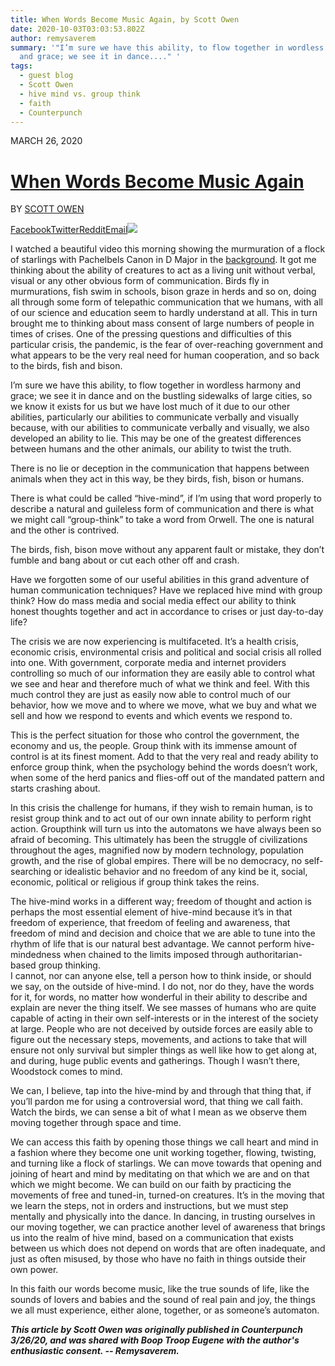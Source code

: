 ```yaml
---
title: When Words Become Music Again, by Scott Owen
date: 2020-10-03T03:03:53.802Z
author: remysaverem
summary: '"I’m sure we have this ability, to flow together in wordless harmony
  and grace; we see it in dance...." '
tags:
  - guest blog
  - Scott Owen
  - hive mind vs. group think
  - faith
  - Counterpunch
---
```

<!--StartFragment-->

MARCH 26, 2020

# [When Words Become Music Again](https://www.counterpunch.org/2020/03/26/when-words-become-music-again/)

BY [SCOTT OWEN](https://www.counterpunch.org/author/scowen3912/)

[Facebook](https://www.counterpunch.org/#facebook)[Twitter](https://www.counterpunch.org/#twitter)[Reddit](https://www.counterpunch.org/#reddit)[Email](https://www.counterpunch.org/#email)[![](https://www.counterpunch.org/wp-content/dropzone/2017/09/atoa-print-icon.png)](https://www.counterpunch.org/2020/03/26/when-words-become-music-again/print/ "Print This Post")

I watched a beautiful video this morning showing the murmuration of a flock of starlings with Pachelbels Canon in D Major in the [background](applewebdata://084054A6-0A71-43A9-9BB2-925A57DD2B31/Words%20into%20music%20copy.docx). It got me thinking about the ability of creatures to act as a living unit without verbal, visual or any other obvious form of communication. Birds fly in murmurations, fish swim in schools, bison graze in herds and so on, doing all through some form of telepathic communication that we humans, with all of our science and education seem to hardly understand at all. This in turn brought me to thinking about mass consent of large numbers of people in times of crises. One of the pressing questions and difficulties of this particular crisis, the pandemic, is the fear of over-reaching government and what appears to be the very real need for human cooperation, and so back to the birds, fish and bison.

I’m sure we have this ability, to flow together in wordless harmony and grace; we see it in dance and on the bustling sidewalks of large cities, so we know it exists for us but we have lost much of it due to our other abilities, particularly our abilities to communicate verbally and visually because, with our abilities to communicate verbally and visually, we also developed an ability to lie. This may be one of the greatest differences between humans and the other animals, our ability to twist the truth.

There is no lie or deception in the communication that happens between animals when they act in this way, be they birds, fish, bison or humans.

There is what could be called “hive-mind”, if I’m using that word properly to describe a natural and guileless form of communication and there is what we might call “group-think” to take a word from Orwell. The one is natural and the other is contrived.

The birds, fish, bison move without any apparent fault or mistake, they don’t fumble and bang about or cut each other off and crash.

Have we forgotten some of our useful abilities in this grand adventure of human communication techniques? Have we replaced hive mind with group think? How do mass media and social media effect our ability to think honest thoughts together and act in accordance to crises or just day-to-day life?

The crisis we are now experiencing is multifaceted. It’s a health crisis, economic crisis, environmental crisis and political and social crisis all rolled into one. With government, corporate media and internet providers controlling so much of our information they are easily able to control what we see and hear and therefore much of what we think and feel. With this much control they are just as easily now able to control much of our behavior, how we move and to where we move, what we buy and what we sell and how we respond to events and which events we respond to.

This is the perfect situation for those who control the government, the economy and us, the people. Group think with its immense amount of control is at its finest moment. Add to that the very real and ready ability to enforce group think, when the psychology behind the words doesn’t work, when some of the herd panics and flies-off out of the mandated pattern and starts crashing about.

In this crisis the challenge for humans, if they wish to remain human, is to resist group think and to act out of our own innate ability to perform right action. Groupthink will turn us into the automatons we have always been so afraid of becoming. This ultimately has been the struggle of civilizations throughout the ages, magnified now by modern technology, population growth, and the rise of global empires. There will be no democracy, no self-searching or idealistic behavior and no freedom of any kind be it, social, economic, political or religious if group think takes the reins.

The hive-mind works in a different way; freedom of thought and action is perhaps the most essential element of hive-mind because it’s in that freedom of experience, that freedom of feeling and awareness, that freedom of mind and decision and choice that we are able to tune into the rhythm of life that is our natural best advantage. We cannot perform hive-mindedness when chained to the limits imposed through authoritarian-based group thinking.\
I cannot, nor can anyone else, tell a person how to think inside, or should we say, on the outside of hive-mind. I do not, nor do they, have the words for it, for words, no matter how wonderful in their ability to describe and explain are never the thing itself. We see masses of humans who are quite capable of acting in their own self-interests or in the interest of the society at large. People who are not deceived by outside forces are easily able to figure out the necessary steps, movements, and actions to take that will ensure not only survival but simpler things as well like how to get along at, and during, huge public events and gatherings. Though I wasn’t there, Woodstock comes to mind.

We can, I believe, tap into the hive-mind by and through that thing that, if you’ll pardon me for using a controversial word, that thing we call faith. Watch the birds, we can sense a bit of what I mean as we observe them moving together through space and time.

We can access this faith by opening those things we call heart and mind in a fashion where they become one unit working together, flowing, twisting, and turning like a flock of starlings. We can move towards that opening and joining of heart and mind by meditating on that which we are and on that which we might become. We can build on our faith by practicing the movements of free and tuned-in, turned-on creatures. It’s in the moving that we learn the steps, not in orders and instructions, but we must step mentally and physically into the dance. In dancing, in trusting ourselves in our moving together, we can practice another level of awareness that brings us into the realm of hive mind, based on a communication that exists between us which does not depend on words that are often inadequate, and just as often misused, by those who have no faith in things outside their own power.

In this faith our words become music, like the true sounds of life, like the sounds of lovers and babies and the sound of real pain and joy, the things we all must experience, either alone, together, or as someone’s automaton.

   

***This article by Scott Owen was originally published in Counterpunch 3/26/20, and was shared with Boop Troop Eugene with the author's enthusiastic consent. -- Remysaverem.***

[](https://store.counterpunch.org/product-category/merchandise/)